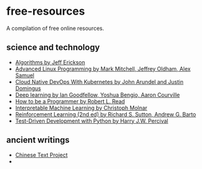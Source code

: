 # free-resources
A compilation of free online resources.

## science and technology
- [Algorithms by Jeff Erickson](https://github.com/jeffgerickson/algorithms)
- [Advanced Linux Programming by Mark Mitchell, Jeffrey Oldham, Alex Samuel](http://www.makelinux.net/alp/)
- [Cloud Native DevOps With Kubernetes by John Arundel and 
Justin Domingus](https://www.nginx.com/resources/library/cloud-native-devops-with-kubernetes/)
- [Deep learning by Ian Goodfellow, Yoshua Bengio, Aaron Courville](https://www.deeplearningbook.org/)
- [How to be a Programmer by Robert L. Read](https://braydie.gitbooks.io/how-to-be-a-programmer/content/)
- [Interpretable Machine Learning by Christoph Molnar](https://christophm.github.io/interpretable-ml-book/intro.html)
- [Reinforcement Learning (2nd ed) by Richard S. Sutton, Andrew G. Barto](https://web.stanford.edu/class/psych209/Readings/SuttonBartoIPRLBook2ndEd.pdf)
- [Test-Driven Development with Python by Harry J.W. Percival](https://www.obeythetestinggoat.com/)

## ancient writings
- [Chinese Text Project](https://ctext.org/)
- []()

